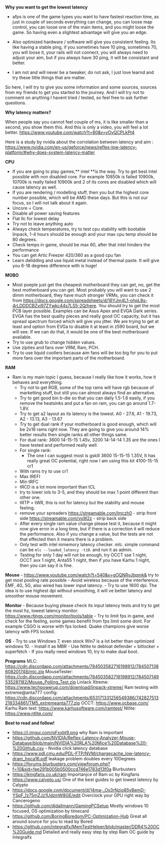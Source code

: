 **Why you want to get the lowest latency**
- afps is one of the game types you want to have fastest reaction time, as just in couple of seconds everything can change, you can loose map control,  you can loose one of the main items, and you might loose the game. So having even a slightest advantage will give you an edge.

- Also optimized hardware / software will give you consistent feeling. Its like having a stable ping, if you sometimes have 10 ping, sometimes 70, you will loose it, your rails will not connect, you will always need to adjust your aim, but if you always have 30 ping, it will be consistant and better. 

- I am not and will never be a tweaker, do not ask, I just love learnd and try these little things that are matter.

So here, I will try to give you some information and some sources, sources from my friends to get you started to the journey. And I will try not to comment on anything I havent tried / tested, so feel free to ask further questions.

**Why latency matters?**

When people say you cannot feel couple of ms, it is like smaller than a second, you show them this.  And this is only a video, you will feel a lot better. https://www.youtube.com/watch?t=80&v=vOvQCPLkPt4 

Here is a study by nvidia about the corrolation between latency and aim : https://www.nvidia.com/en-us/geforce/news/reflex-low-latency-platform/#why-does-system-latency-matter

**CPU**
- If you are going to play games,** intel **is the way. Try to get best intel possible with non disabled core. For example 10850k is failed 10900k, 10700k is really failed 10900k and 2 of its cores are disabled which will cause latency as well.
- If you are rendering / modelling stuff, then you but the highest core number possible, which will be AMD these days. But this is not our focus, so I will not talk about it again.
- Uncore = Core.
- Disable all power saving features
- Flat llc for lowest delay
- Try not to leave anything auto
- Always check temperatures, try to test cpu stability with bootable linpack, 1-4 hours should be enough and your max cpu temp should be 80 degrees.
- Check temps in game, should be max 60, after that intel hinders the performance
- You can get Artic Freezer 420/360 as a good cpu fan
- Learn delidding and use liquid metal instead of thermal paste. It will give you 6-18 degrees difference with is huge!

**MOBO**
- Most poeple just get the cheapest motherboard they can get, no, get the best motherboard you can get. Most probably you will want to use 2 dimm motherboard, they have much stronger VRMs, you can check it from https://docs.google.com/spreadsheets/d/16YJm4L1-ohpL8s-4rLDDDCBZvi97ZYwkc44s7LS5-2Q/here. You should try to get the most PCB layer possible. Examples can be Asus Apex and EVGA Dark series. EVGA has the best quality pieces and really good OC capacity, but it has spread spectrum forced which will give you jitter. We are trying to get at least and option from EVGa to disable it at least in z590 board, but we will see. If we can do that, it would be one of the best motherboard available.
- Try to use grub to change hidden values.
- Use zipties and fans over VRM, Ram, PCH. 
- Try to use liquid coollers because aim fans will be too big for you to put more fans over the important parts of the motherboard.


**RAM**
- Ram is my main topic I guess, because I really like how it works, how it behaves and everything.
    - Try not to get RGB, some of the top rams will have rgb because of marketting stuff, but still you can almost always find an alternative.
    - Try to get good bin b-die so that you can daily 1.5-1.6 easily, if you remove the heatsinks and put a fan on ram, you can go around 1.7-1.8V.
    - Try to get a2 layout as its latency is the lowest. A0 - 27.6, A1 - 19.73, A2 - 13.13, A3 - 13.67
    - Try to get dual rank if your motherboard is good enough, which will be 2x16 rams right now. They are going to give you around 14% better results then single ranks all other things same.
    - For dual rank: 3600 14-15-15 1.45v, 3200 14-14-14 1.35 are the ones I have tested and performed really well.
    - For single rank:
        - The one I can suggest most is gskill 3600 15-15-15 1.35V, It has really great OC potential, right now I am using this kit 4100-15-15 cr1
    - With rams try to use cr1
    - Max tREFI
    - Min tRFC
    - tRCD is a lot more important than tCL
    - try to lower iols to 3-5, and they should be max 1 point different than other one. 
    - tRTP = tWR, this is not for latency but the stability and mouse feeling.
    - remove your spreaders 
        https://streamable.com/lmczh0 - strip front side 
        https://streamable.com/vo9l2z - strip back side 
    - After every single ram value change please test it, because it might now give error in a long time, but if there is a correction it will reduce the performance. Also if you change a value, but the tests are not that effected then it means there is a problem.
    - Only test with intel mmemory latency checker. mlc. simple command can be `mlc --loaded_latency -t10`. and run it as admin.
    - Testing for only 1 day will not be enough, try OCCT sse 1 night, OCCT avx 1 night, Anta55 1 night, then if you have Karhu 1 night, then you can say it is fine.
	
**Mouse**
    - https://www.youtube.com/watch?t=540&v=gOQNRvJbpmk& try to get most pooling rate possible
    - Avoid wireless because of the interference. EMF, 4G, 5G, also wired has lower input latency.
    - Try to use 1600 dpi. The idea is to use highest dpi without smoothing, it will ve better latency and smoother mouse movement.
    
**Monitor**
    - Because buying please check its input latency tests and try to get the most hz, lowest latency monitor. https://www.rtings.com/monitor/tools/table
    - Try to limit fps in game, and check for the feeling, some games benefit from fps limit some dont. For example CSGO is worse with fps locked. Quake champions give worse latency with FPS locked.
    
**OS**
    - Try to use Windows 7, even stock Win7 is a lot better than optimized windows 10.
    - Install it as MBR
    - Use Ntlite to debloat defender + bitlocker + superfetch
    - If you really need windows 10, try to make dual boot.

**Programs**
MLC: https://cdn.discordapp.com/attachments/784503582716198912/784507138608201748/mlc.zip
MouseTester: https://cdn.discordapp.com/attachments/784503582716198912/784507149535281182/Mouse_Polling_Test.zip
Linlack Xtreme: https://www.techpowerup.com/download/linpack-xtreme/
Ram testing with extreme@anta777 config: https://cdn.discordapp.com/attachments/653171331256549386/742827513218334861/TM5_extremeanta777.zip
OCCT: https://www.ocbase.com/
Karhu Ram test: https://www.karhusoftware.com/ramtest/
Ntlite: https://www.ntlite.com/


**Best to read and follow!**
- https://i.imgur.com/pFxxbt9.png why Ram is important
- https://github.com/NVIDIA/Reflex-Latency-Analyzer-Mouse-Database/blob/main/NVIDIA%20RLA%20Mice%20Database%20-%20Github.csv - Nvidia click latency database
- https://www.pdl.cmu.edu/PDL-FTP/NVM/chargecache_low-latency-dram_hpca16.pdf leakage problem doubles every 10Degrees
- https://forums.blurbusters.com/viewforum.php?f=10&sid=fee291b005b0500ccd746e1783d13f0a Blurbusters
- https://kingfaris.co.uk/ram Importanjce of Ram oc by Kingfaris
- https://www.calypto.us/ One of the best guides to get lowest latency by Calypto
- https://docs.google.com/document/d/14ma-_Os3rNzio85yBemD-YSpF_1z75mZJz1UdzmW8GE/edit Overclock your GPU right way by Cancerogeno
- https://github.com/djdallmann/GamingPCSetup Mostly windows 10 focused, OS optimization by timecard
- https://github.com/BoringBoredom/PC-Optimization-Hub Great all around source for you to read by Bored
- https://github.com/integralfx/MemTestHelper/blob/master/DDR4%20OC%20Guide.md Detailed and really easy step by step Ram OC guide by Integralfx
